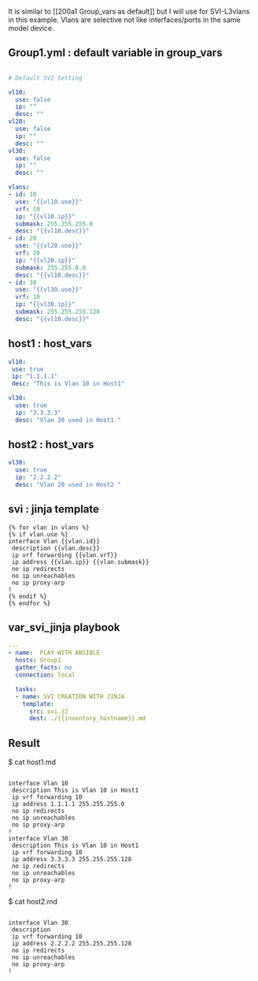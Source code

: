 It is similar to [[200a1 Group_vars as default]] but I will use for SVI-L3vlans in this example. Vlans are selective not like interfaces/ports in the same model device. 


## Group1.yml : default variable in group_vars
```yml

# Default SVI Setting 

vl10:
  use: false
  ip: ""
  desc: ""
vl20:
  use: false
  ip: ""
  desc: ""
vl30:
  use: false
  ip: ""
  desc: ""

vlans: 
- id: 10 
  use: "{{vl10.use}}"
  vrf: 10
  ip: "{{vl10.ip}}"  
  submask: 255.255.255.0
  desc: "{{vl10.desc}}"
- id: 20 
  use: "{{vl20.use}}"
  vrf: 20
  ip: "{{vl20.ip}}"  
  submask: 255.255.0.0
  desc: "{{vl10.desc}}"
- id: 30 
  use: "{{vl30.use}}"
  vrf: 10
  ip: "{{vl30.ip}}"  
  submask: 255.255.255.128
  desc: "{{vl10.desc}}"

```

## host1 : host_vars

```yml 
vl10:
 use: true
 ip: "1.1.1.1"
 desc: "This is Vlan 10 in Host1"

vl30:
  use: true
  ip: "3.3.3.3"
  desc: "Vlan 30 used in Host1 "

```

## host2 : host_vars
```yml 
vl30:
  use: true
  ip: "2.2.2.2"
  desc: "Vlan 20 used in Host2 "
```

## svi : jinja template 
```j2
{% for vlan in vlans %}
{% if vlan.use %}
interface Vlan {{vlan.id}}
 description {{vlan.desc}}
 ip vrf forwarding {{vlan.vrf}}
 ip address {{vlan.ip}} {{vlan.submask}}
 no ip redirects 
 no ip unreachables
 no ip proxy-arp
!
{% endif %}
{% endfor %}
```

## var_svi_jinja playbook 
```yml 
---
- name:  PLAY WITH ANSIBLE 
  hosts: Group1
  gather_facts: no
  connection: local 

  tasks: 
  - name: SVI CREATION WITH JINJA 
    template:
      src: svi.j2
      dest: ./{{inventory_hostname}}.md
```


## Result 

$ cat host1.md 
```shell

interface Vlan 10
 description This is Vlan 10 in Host1
 ip vrf forwarding 10
 ip address 1.1.1.1 255.255.255.0
 no ip redirects 
 no ip unreachables
 no ip proxy-arp
!
interface Vlan 30
 description This is Vlan 10 in Host1
 ip vrf forwarding 10
 ip address 3.3.3.3 255.255.255.128
 no ip redirects 
 no ip unreachables
 no ip proxy-arp
!

```
$ cat host2.md
```shell

interface Vlan 30
 description 
 ip vrf forwarding 10
 ip address 2.2.2.2 255.255.255.128
 no ip redirects 
 no ip unreachables
 no ip proxy-arp
!
```

